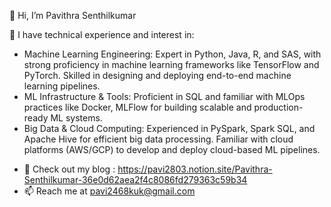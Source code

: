 👋 Hi, I’m Pavithra Senthilkumar
  
🌱 I have technical experience and interest in:

* Machine Learning Engineering: Expert in Python, Java, R, and SAS, with strong proficiency in machine learning frameworks like TensorFlow and PyTorch. Skilled in designing and deploying end-to-end machine learning pipelines.
* ML Infrastructure & Tools: Proficient in SQL and familiar with MLOps practices like Docker, MLFlow for building scalable and production-ready ML systems.
* Big Data & Cloud Computing: Experienced in PySpark, Spark SQL, and Apache Hive for efficient big data processing. Familiar with cloud platforms (AWS/GCP) to develop and deploy cloud-based ML pipelines.
  
- 📝 Check out my blog : https://pavi2803.notion.site/Pavithra-Senthilkumar-36e0d62aea2f4c8086fd279363c59b34
- 📫 Reach me at pavi2468kuk@gmail.com

<!---
pavi2803/pavi2803 is a ✨ special ✨ repository because its `README.md` (this file) appears on your GitHub profile.
You can click the Preview link to take a look at your changes.
--->

